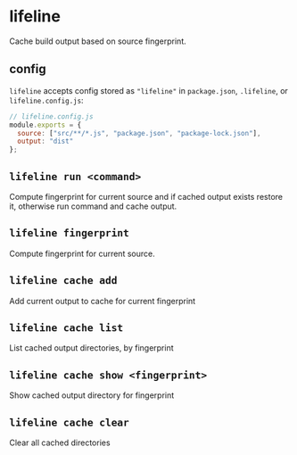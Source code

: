 # lifeline

Cache build output based on source fingerprint.

## config

`lifeline` accepts config stored as `"lifeline"` in `package.json`, `.lifeline`, or `lifeline.config.js`:

```js
// lifeline.config.js
module.exports = {
  source: ["src/**/*.js", "package.json", "package-lock.json"],
  output: "dist"
};
```

## `lifeline run <command>`

Compute fingerprint for current source and if cached output exists restore it, otherwise run command and cache output.

## `lifeline fingerprint`

Compute fingerprint for current source.

## `lifeline cache add`

Add current output to cache for current fingerprint

## `lifeline cache list`

List cached output directories, by fingerprint

## `lifeline cache show <fingerprint>`

Show cached output directory for fingerprint

## `lifeline cache clear`

Clear all cached directories
